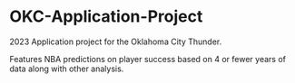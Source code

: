 # OKC-Application-Project
2023 Application project for the Oklahoma City Thunder.

Features NBA predictions on player success based on 4 or fewer years of data along with other analysis. 
